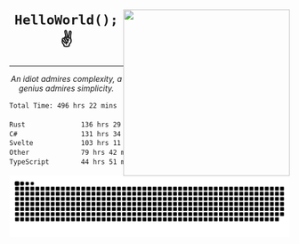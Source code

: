 <div text-align="center">
    <img src="https://i.imgur.com/h1q15Kt.gife" align="right" width="299" height="299">
    <h1 align="center"><code>HelloWorld();</code> ✌️</h1>
    <hr>
    <p align="center"><i>An idiot admires complexity, a genius admires simplicity.</i></p>
</div>

<!--START_SECTION:waka-->

```txt
Total Time: 496 hrs 22 mins

Rust              136 hrs 29 mins ██████░░░░░░░░░░░░░░░░░░░   23.69 %
C#                131 hrs 34 mins █████▓░░░░░░░░░░░░░░░░░░░   22.84 %
Svelte            103 hrs 11 mins ████▒░░░░░░░░░░░░░░░░░░░░   17.91 %
Other             79 hrs 42 mins  ███▒░░░░░░░░░░░░░░░░░░░░░   13.84 %
TypeScript        44 hrs 51 mins  ██░░░░░░░░░░░░░░░░░░░░░░░   07.79 %
```

<!--END_SECTION:waka-->

<picture>
  <source media="(prefers-color-scheme: dark)" srcset="https://raw.githubusercontent.com/Somfic/Somfic/main/github-contribution-grid-snake-dark.svg">
  <source media="(prefers-color-scheme: light)" srcset="https://raw.githubusercontent.com/Somfic/Somfic/main/github-contribution-grid-snake.svg">
  <img alt="github contribution grid snake animation" src="https://raw.githubusercontent.com/Somfic/Somfic/main/github-contribution-grid-snake.svg">
</picture>
